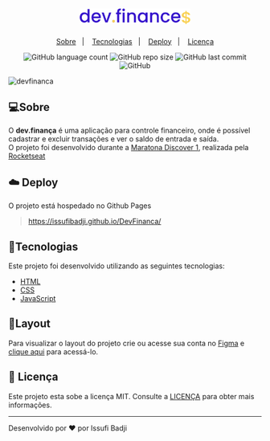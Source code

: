 <h1 align="center">
   <img alt="dev.finances" title="dev.financa" src=".github/logo.svg" width="220px" />
</h1>

<p align="center">
    <a href="#book-sobre">Sobre</a>&nbsp;&nbsp;&nbsp;|&nbsp;&nbsp;&nbsp;
    <a href="#rocket-tecnologias">Tecnologias</a>&nbsp;&nbsp;&nbsp;|&nbsp;&nbsp;&nbsp;
    <a href="#cloud-deploy">Deploy</a>&nbsp;&nbsp;&nbsp;|&nbsp;&nbsp;&nbsp;
    <a href="#memo-licença">Licença</a>
</p>

<p align="center">
   
<img alt="GitHub language count" src="https://img.shields.io/github/languages/count/issufibadji/DevFinanca?style=flat-square">

<img alt="GitHub repo size" src="https://img.shields.io/github/repo-size/issufibadji/DevFinanca?style=flat-square">

<img alt="GitHub last commit" src="https://img.shields.io/github/last-commit/issufibadji/DevFinanca?style=flat-square">

<img alt="GitHub" src="https://img.shields.io/github/license/issufibadji/DevFinanca?style=flat-square">
</p>

 ![devfinanca](https://user-images.githubusercontent.com/45535344/174135259-9b87f237-630f-432d-92d9-d3955c0bc914.gif)
 
## 💻Sobre
O **dev.finança** é uma aplicação para controle financeiro, onde é possível cadastrar e excluir transações e ver o saldo de entrada e saída.<br>
O projeto foi desenvolvido durante a [Maratona Discover 1](https://maratonadiscover.rocketseat.com.br/), realizada pela [Rocketseat](https://www.rocketseat.com.br/)

## :cloud: Deploy
O projeto está hospedado no Github Pages
> https://issufibadji.github.io/DevFinanca/

## 🚀Tecnologias
Este projeto foi desenvolvido utilizando as seguintes tecnologias:

- [HTML]()
- [CSS]()
- [JavaScript]()

## 🔖Layout
Para visualizar o layout do projeto crie ou acesse sua conta no [Figma](https://figma.com) e [clique aqui](https://www.figma.com/file/7Vu9DzUaCZIV4nibzkjgB4/dev.finance%24-Maratona-Discover) para acessá-lo.

## :memo: Licença
Este projeto esta sobe a licença MIT. Consulte a [LICENÇA](https://github.com/issufibadji/DevFinanca/blob/main/LICENSE) para obter mais informações.

---

Desenvolvido por :heart: por Issufi Badji

